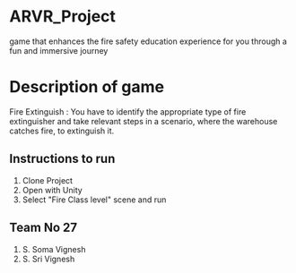 # ARVR_Project
game that enhances the fire safety education experience for you through a fun and immersive journey

# Description of game
Fire Extinguish : You have to identify the appropriate type of fire extinguisher and take relevant steps in a scenario, where the warehouse catches fire, to extinguish it.

## Instructions to run
1. Clone Project
2. Open with Unity
3. Select "Fire Class level" scene and run

## Team No 27
1. S. Soma Vignesh
2. S. Sri Vignesh
